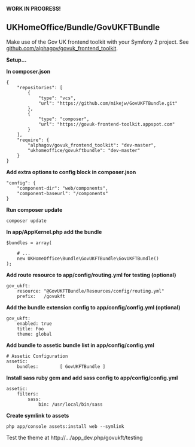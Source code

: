 

**WORK IN PROGRESS!**

UKHomeOffice/Bundle/GovUKFTBundle
---------------------------------

Make use of the Gov UK frontend toolkit with your Symfony 2 project. See
[github.com/alphagov/govuk_frontend_toolkit](https://github.com/alphagov/govuk_frontend_toolkit).


**Setup...**

**In composer.json**

    {
        "repositories": [       
            {
                "type": "vcs",
                "url": "https://github.com/mikejw/GovUKFTBundle.git"
            },                    
            {
                "type": "composer",
                "url": "https://govuk-frontend-toolkit.appspot.com"
            }
        ],
        "require": {
            "alphagov/govuk_frontend_toolkit": "dev-master",
            "ukhomeoffice/govukftbundle": "dev-master"
        }
    }

**Add extra options to config block in composer.json**

    "config": {        
        "component-dir": "web/components",
        "component-baseurl": "/components"
    }


**Run composer update**

    composer update


**In app/AppKernel.php add the bundle**

    $bundles = array(

        # ...
        new UKHomeOffice\Bundle\GovUKFTBundle\GovUKFTBundle()
    );


**Add route resource to app/config/routing.yml for testing (optional)**

    gov_ukft:
        resource: "@GovUKFTBundle/Resources/config/routing.yml"
        prefix:   /govukft


**Add the bundle extension config to app/config/config.yml (optional)**

    gov_ukft:
        enabled: true
        title: Foo
        theme: global

**Add bundle to assetic bundle list in app/config/config.yml**

    # Assetic Configuration
    assetic:
        bundles:        [ GovUKFTBundle ]


**Install sass ruby gem and add sass config to app/config/config.yml**

    assetic:
        filters:
            sass:
                bin: /usr/local/bin/sass

**Create symlink to assets**

    php app/console assets:install web --symlink


Test the theme at http://.../app_dev.php/govukft/testing


<!--
Enable translations by uncommenting in app/config/config.yml
------------------------------------------------------------

    translator:      { fallback: "%locale%" }
-->